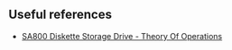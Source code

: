 Useful references
-----------------

  * [SA800 Diskette Storage Drive - Theory Of Operations](http://www.hartetechnologies.com/manuals/Shugart/50664-1_SA800_TheorOp_May78.pdf)